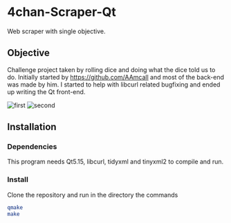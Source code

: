 # 4chan-Scraper-Qt
Web scraper with single objective.

## Objective
Challenge project taken by rolling dice and doing what the dice told us to do. Initially started by https://github.com/AAmcall and most of the back-end was made by him. I started to help with libcurl related bugfixing and ended up writing the Qt front-end.

![first](https://imgur.com/x7sPyjB.png)
![second](https://imgur.com/RkEmOV3.png)

## Installation
### Dependencies
This program needs Qt5.15, libcurl, tidyxml and tinyxml2 to compile and run.

### Install
Clone the repository and run in the directory the commands
```sh
qmake
make
```
